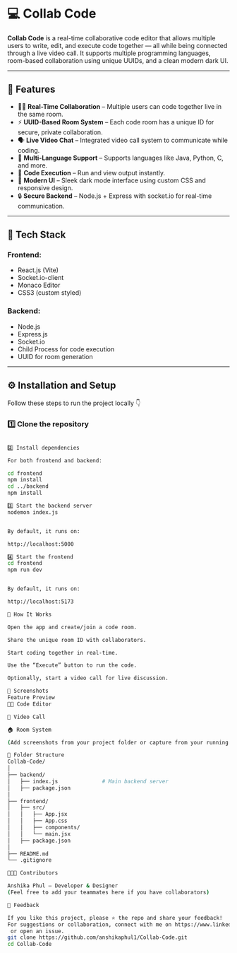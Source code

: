 # 💻 Collab Code

**Collab Code** is a real-time collaborative code editor that allows multiple users to write, edit, and execute code together — all while being connected through a live video call. It supports multiple programming languages, room-based collaboration using unique UUIDs, and a clean modern dark UI.

---

## 🚀 Features

- 🧑‍💻 **Real-Time Collaboration** – Multiple users can code together live in the same room.
- ⚡ **UUID-Based Room System** – Each code room has a unique ID for secure, private collaboration.
- 🗣️ **Live Video Chat** – Integrated video call system to communicate while coding.
- 🧠 **Multi-Language Support** – Supports languages like Java, Python, C, and more.
- 🧾 **Code Execution** – Run and view output instantly.
- 🎨 **Modern UI** – Sleek dark mode interface using custom CSS and responsive design.
- 🔒 **Secure Backend** – Node.js + Express with socket.io for real-time communication.

---

## 🧩 Tech Stack

### **Frontend:**
- React.js (Vite)
- Socket.io-client
- Monaco Editor
- CSS3 (custom styled)

### **Backend:**
- Node.js
- Express.js
- Socket.io
- Child Process for code execution
- UUID for room generation

---

## ⚙️ Installation and Setup

Follow these steps to run the project locally 👇

### 1️⃣ Clone the repository
```bash

2️⃣ Install dependencies

For both frontend and backend:

cd frontend
npm install
cd ../backend
npm install

3️⃣ Start the backend server
nodemon index.js


By default, it runs on:

http://localhost:5000

4️⃣ Start the frontend
cd frontend
npm run dev


By default, it runs on:

http://localhost:5173

🔗 How It Works

Open the app and create/join a code room.

Share the unique room ID with collaborators.

Start coding together in real-time.

Use the “Execute” button to run the code.

Optionally, start a video call for live discussion.

📸 Screenshots
Feature	Preview
🧑‍💻 Code Editor	

🎥 Video Call	

🏠 Room System	

(Add screenshots from your project folder or capture from your running app)

🧠 Folder Structure
Collab-Code/
│
├── backend/
│   ├── index.js              # Main backend server
│   ├── package.json
│
├── frontend/
│   ├── src/
│   │   ├── App.jsx
│   │   ├── App.css
│   │   ├── components/
│   │   └── main.jsx
│   ├── package.json
│
├── README.md
└── .gitignore

🧑‍🤝‍🧑 Contributors

Anshika Phul – Developer & Designer
(Feel free to add your teammates here if you have collaborators)

💬 Feedback

If you like this project, please ⭐ the repo and share your feedback!
For suggestions or collaboration, connect with me on https://www.linkedin.com/in/anshika-phul-5a0661289/
 or open an issue.
git clone https://github.com/anshikaphul1/Collab-Code.git
cd Collab-Code
